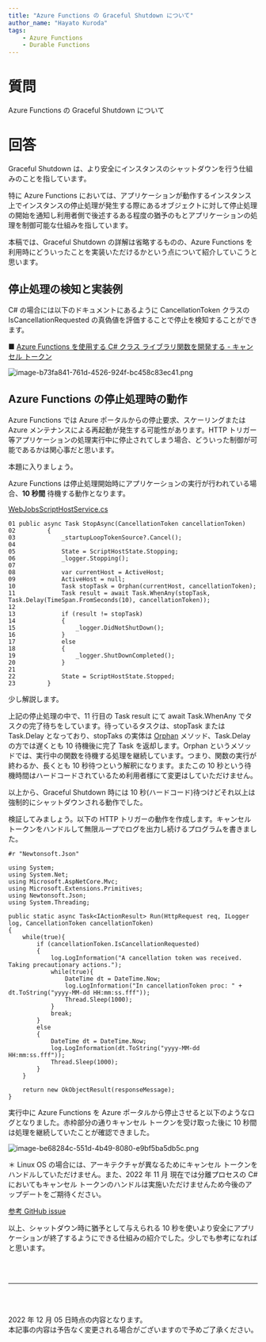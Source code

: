 ```yaml
---
title: "Azure Functions の Graceful Shutdown について"
author_name: "Hayato Kuroda"
tags:
    - Azure Functions
    - Durable Functions
---
```


# 質問
Azure Functions の Graceful Shutdown について

# 回答
Graceful Shutdown は、より安全にインスタンスのシャットダウンを行う仕組みのことを指しています。

特に Azure Functions においては、アプリケーションが動作するインスタンス上でインスタンスの停止処理が発生する際にあるオブジェクトに対して停止処理の開始を通知し利用者側で後述するある程度の猶予のもとアプリケーションの処理を制御可能な仕組みを指しています。

本稿では、Graceful Shutdown の詳解は省略するものの、Azure Functions を利用時にどういったことを実装いただけるかという点について紹介していこうと思います。

## 停止処理の検知と実装例
C# の場合には以下のドキュメントにあるように CancellationToken クラスの IsCancellationRequested の真偽値を評価することで停止を検知することができます。

■ [Azure Functions を使用する C# クラス ライブラリ関数を開発する - キャンセル トークン](
https://docs.microsoft.com/ja-jp/azure/azure-functions/functions-dotnet-class-library?tabs=v2%2Ccmd#cancellation-tokens)

![image-b73fa841-761d-4526-924f-bc458c83ec41.png]({{site.baseurl}}/media/2022/12/image-b73fa841-761d-4526-924f-bc458c83ec41.png)

## Azure Functions の停止処理時の動作
Azure Functions では Azure ポータルからの停止要求、スケーリングまたは Azure メンテナンスによる再起動が発生する可能性があります。HTTP トリガー等アプリケーションの処理実行中に停止されてしまう場合、どういった制御が可能であるかは関心事だと思います。

本題に入りましょう。

Azure Functions は停止処理開始時にアプリケーションの実行が行われている場合、**10 秒間** 待機する動作となります。

[WebJobsScriptHostService.cs](https://github.com/Azure/azure-functions-host/blob/ed814c569434d65abcc22a169ac2d95f1ef79c32/src/WebJobs.Script.WebHost/WebJobsScriptHostService.cs#L411)

```
01 public async Task StopAsync(CancellationToken cancellationToken)
02         {
03             _startupLoopTokenSource?.Cancel();
04 
05             State = ScriptHostState.Stopping;
06             _logger.Stopping();
07 
08             var currentHost = ActiveHost;
09             ActiveHost = null;
10             Task stopTask = Orphan(currentHost, cancellationToken);
11             Task result = await Task.WhenAny(stopTask, Task.Delay(TimeSpan.FromSeconds(10), cancellationToken));
12 
13             if (result != stopTask)
14             {
15                 _logger.DidNotShutDown();
16             }
17             else
18             {
19                 _logger.ShutDownCompleted();
20             }
21 
22             State = ScriptHostState.Stopped;
23         }
```

少し解説します。

上記の停止処理の中で、11 行目の Task result にて await Task.WhenAny でタスクの完了待ちをしています。待っているタスクは、stopTask または Task.Delay となっており、stopTaks の実体は [Orphan](https://github.com/Azure/azure-functions-host/blob/ed814c569434d65abcc22a169ac2d95f1ef79c32/src/WebJobs.Script.WebHost/WebJobsScriptHostService.cs#L669) メソッド、Task.Delay の方では遅くとも 10 待機後に完了 Task を返却します。Orphan というメソッドでは、実行中の関数を待機する処理を継続しています。つまり、関数の実行が終わるか、長くとも 10 秒待つという解釈になります。またこの 10 秒という待機時間はハードコードされているため利用者様にて変更はしていただけません。

以上から、Graceful Shutdown 時には 10 秒(ハードコード)待つけどそれ以上は強制的にシャットダウンされる動作でした。


検証してみましょう。以下の HTTP トリガーの動作を作成します。キャンセル トークンをハンドルして無限ループでログを出力し続けるプログラムを書きました。

```
#r "Newtonsoft.Json"

using System;
using System.Net;
using Microsoft.AspNetCore.Mvc;
using Microsoft.Extensions.Primitives;
using Newtonsoft.Json;
using System.Threading;

public static async Task<IActionResult> Run(HttpRequest req, ILogger log, CancellationToken cancellationToken)
{
    while(true){
        if (cancellationToken.IsCancellationRequested)
        {
            log.LogInformation("A cancellation token was received. Taking precautionary actions.");
            while(true){
                DateTime dt = DateTime.Now;
                log.LogInformation("In cancellationToken proc: " + dt.ToString("yyyy-MM-dd HH:mm:ss.fff"));
                Thread.Sleep(1000);
            }
            break;
        }
        else
        {
            DateTime dt = DateTime.Now;
            log.LogInformation(dt.ToString("yyyy-MM-dd HH:mm:ss.fff"));
            Thread.Sleep(1000);
        }
    }
    
    return new OkObjectResult(responseMessage);
}
```

実行中に Azure Functions を Azure ポータルから停止させると以下のようなログとなりました。赤枠部分の通りキャンセル トークンを受け取った後に 10 秒間は処理を継続していたことが確認できました。

![image-be68284c-551d-4b49-8080-e9bf5ba5db5c.png]({{site.baseurl}}/media/2022/12/image-be68284c-551d-4b49-8080-e9bf5ba5db5c.png)

＊ Linux OS の場合には、アーキテクチャが異なるためにキャンセル トークンをハンドルしていただけません。また、2022 年 11 月 現在では分離プロセスの C# においてもキャンセル トークンのハンドルは実施いただけませんため今後のアップデートをご期待ください。

[参考 GitHub issue](https://github.com/Azure/azure-functions-dotnet-worker/issues/654#issuecomment-970727273)

以上、シャットダウン時に猶予として与えられる 10 秒を使いより安全にアプリケーションが終了するようにできる仕組みの紹介でした。少しでも参考になればと思います。

<br>
<br>

---

<br>
<br>

2022 年 12 月 05 日時点の内容となります。<br>
本記事の内容は予告なく変更される場合がございますので予めご了承ください。

<br>
<br>
